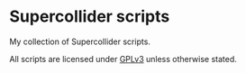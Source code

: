 # Supercollider scripts

My collection of Supercollider scripts.

All scripts are licensed under [GPLv3](https://www.gnu.org/licenses/gpl-3.0) unless otherwise stated.
